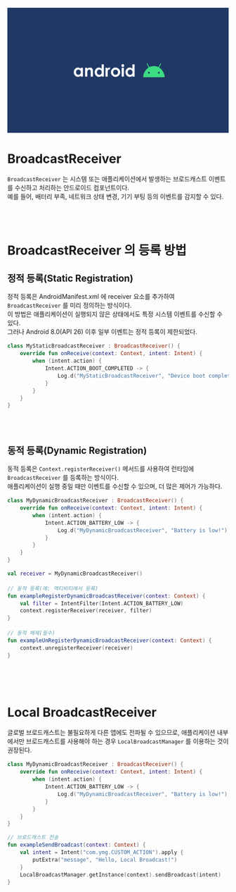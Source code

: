 ![image](./android.png)
# BroadcastReceiver
`BroadcastReceiver` 는 시스템 또는 애플리케이션에서 발생하는 브로드캐스트 이벤트를 수신하고 처리하는 안드로이드 컴포넌트이다.<br/>
예를 들어, 배터리 부족, 네트워크 상태 변경, 기기 부팅 등의 이벤트를 감지할 수 있다.<br/>
<br/>
<br/>
<br/>



# BroadcastReceiver 의 등록 방법
## 정적 등록(Static Registration)
정적 등록은 AndroidManifest.xml 에 receiver 요소를 추가하여 `BroadcastReceiver` 를 미리 정의하는 방식이다.<br/>
이 방법은 애플리케이션이 실행되지 않은 상태에서도 특정 시스템 이벤트를 수신할 수 있다.<br/>
그러나 Android 8.0(API 26) 이후 일부 이벤트는 정적 등록이 제한되었다.<br/>

```kotlin
class MyStaticBroadcastReceiver : BroadcastReceiver() {
    override fun onReceive(context: Context, intent: Intent) {
        when (intent.action) {
            Intent.ACTION_BOOT_COMPLETED -> {
                Log.d("MyStaticBroadcastReceiver", "Device boot completed!")
            }
        }
    }
}
```
<br/>
<br/>

## 동적 등록(Dynamic Registration)
동적 등록은 `Context.registerReceiver()` 메서드를 사용하여 런타임에 `BroadcastReceiver` 를 등록하는 방식이다.<br/>
애플리케이션이 실행 중일 때만 이벤트를 수신할 수 있으며, 더 많은 제어가 가능하다.<br/>

```kotlin
class MyDynamicBroadcastReceiver : BroadcastReceiver() {
    override fun onReceive(context: Context, intent: Intent) {
        when (intent.action) {
            Intent.ACTION_BATTERY_LOW -> {
                Log.d("MyDynamicBroadcastReceiver", "Battery is low!")
            }
        }
    }
}
```
```kotlin
val receiver = MyDynamicBroadcastReceiver()

// 동적 등록(예: 액티비티에서 등록)
fun exampleRegisterDynamicBroadcastReceiver(context: Context) {
    val filter = IntentFilter(Intent.ACTION_BATTERY_LOW)
    context.registerReceiver(receiver, filter)
}

// 동적 해제(필수)
fun exampleUnRegisterDynamicBroadcastReceiver(context: Context) {
    context.unregisterReceiver(receiver)
}
```
<br/>
<br/>
<br/>



# Local BroadcastReceiver
글로벌 브로드캐스트는 불필요하게 다른 앱에도 전파될 수 있으므로, 애플리케이션 내부에서만 브로드캐스트를 사용해야 하는 경우 `LocalBroadcastManager` 를 이용하는 것이 권장된다.<br/>

```kotlin
class MyDynamicBroadcastReceiver : BroadcastReceiver() {
    override fun onReceive(context: Context, intent: Intent) {
        when (intent.action) {
            Intent.ACTION_BATTERY_LOW -> {
                Log.d("MyDynamicBroadcastReceiver", "Battery is low!")
            }
        }
    }
}
```
```kotlin
// 브로드캐스트 전송
fun exampleSendBroadcast(context: Context) {
    val intent = Intent("com.ymg.CUSTOM_ACTION").apply {
        putExtra("message", "Hello, Local Broadcast!")
    }
    LocalBroadcastManager.getInstance(context).sendBroadcast(intent)
}
```